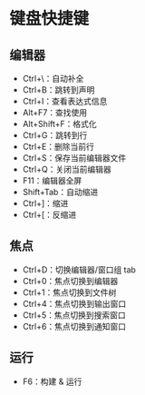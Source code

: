 # 键盘快捷键

## 编辑器

* Ctrl+\：自动补全
* Ctrl+B：跳转到声明
* Ctrl+I：查看表达式信息
* Alt+F7：查找使用
* Alt+Shift+F：格式化
* Ctrl+G：跳转到行
* Ctrl+E：删除当前行
* Ctrl+S：保存当前编辑器文件
* Ctrl+Q：关闭当前编辑器
* F11：编辑器全屏
* Shift+Tab：自动缩进
* Ctrl+]：缩进
* Ctrl+[：反缩进

## 焦点

* Ctrl+D：切换编辑器/窗口组 tab
* Ctrl+0：焦点切换到编辑器
* Ctrl+1：焦点切换到文件树
* Ctrl+4：焦点切换到输出窗口
* Ctrl+5：焦点切换到搜索窗口
* Ctrl+6：焦点切换到通知窗口

## 运行

* F6：构建 & 运行
